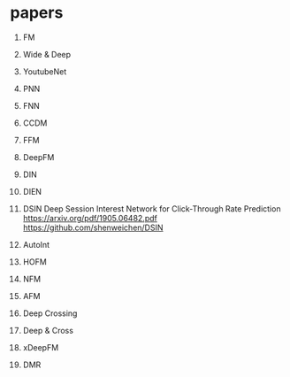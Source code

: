 # papers
1. FM
2. Wide & Deep
3. YoutubeNet
4. PNN
5. FNN
6. CCDM
7. FFM
8. DeepFM
9. DIN
10. DIEN
11. DSIN
Deep Session Interest Network for Click-Through Rate Prediction
https://arxiv.org/pdf/1905.06482.pdf
https://github.com/shenweichen/DSIN

12. AutoInt
13. HOFM
14. NFM
15. AFM
16. Deep Crossing
17. Deep & Cross
18. xDeepFM
19. DMR
